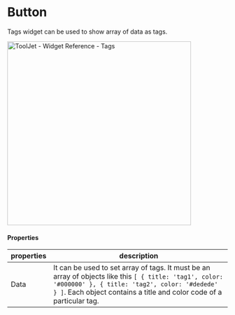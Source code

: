 # Button

Tags widget can be used to show array of data as tags.

<img class="screenshot-full" src="/img/widgets/tags/adding-tags.gif" alt="ToolJet - Widget Reference - Tags" height="420"/>

#### Properties

| properties      | description |
| ----------- | ----------- |
| Data | It can be used to set array of tags. It must be an array of objects like this ```[ { title: 'tag1', color: '#000000' }, { title: 'tag2', color: '#dedede' } ]```. Each object contains a title and color code of a particular tag.|